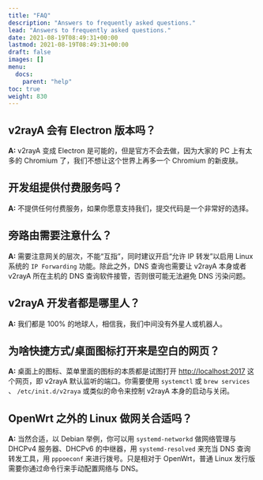 ```yaml
---
title: "FAQ"
description: "Answers to frequently asked questions."
lead: "Answers to frequently asked questions."
date: 2021-08-19T08:49:31+00:00
lastmod: 2021-08-19T08:49:31+00:00
draft: false
images: []
menu:
  docs:
    parent: "help"
toc: true
weight: 830
---
```


## v2rayA 会有 Electron 版本吗？

**A:** v2rayA 变成 Electron 是可能的，但是官方不会去做，因为大家的 PC 上有太多的 Chromium 了，我们不想让这个世界上再多一个 Chromium 的新皮肤。

## 开发组提供付费服务吗？

**A:** 不提供任何付费服务，如果你愿意支持我们，提交代码是一个非常好的选择。

## 旁路由需要注意什么？

**A:** 需要注意网关的层次，不能“互指”，同时建议开启“允许 IP 转发”以启用 Linux 系统的 `IP Forwarding` 功能。除此之外，DNS 查询也需要让 v2rayA 本身或者 v2rayA 所在主机的 DNS 查询软件接管，否则很可能无法避免 DNS 污染问题。

## v2rayA 开发者都是哪里人？

**A:** 我们都是 100% 的地球人，相信我，我们中间没有外星人或机器人。

## 为啥快捷方式/桌面图标打开来是空白的网页？

**A:** 桌面上的图标、菜单里面的图标的本质都是试图打开 <http://localhost:2017> 这个网页，即 v2rayA 默认监听的端口。你需要使用 `systemctl` 或 `brew services` 、 `/etc/init.d/v2raya` 或类似的命令来控制 v2rayA 本身的启动与关闭。

## OpenWrt 之外的 Linux 做网关合适吗？

**A:** 当然合适，以 Debian 举例，你可以用 `systemd-networkd` 做网络管理与 DHCPv4 服务器、DHCPv6 的中继器，用 `systemd-resolved` 来充当 DNS 查询转发工具，用 `pppoeconf` 来进行拨号。只是相对于 OpenWrt，普通 Linux 发行版需要你通过命令行来手动配置网络与 DNS。

